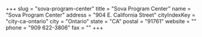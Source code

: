 +++
slug = "sova-program-center"
title = "Sova Program Center"
name = "Sova Program Center"
address = "904 E. California Street"
cityIndexKey = "city-ca-ontario"
city = "Ontario"
state = "CA"
postal = "91761"
website = ""
phone = "909 622-3806"
fax = ""
+++
